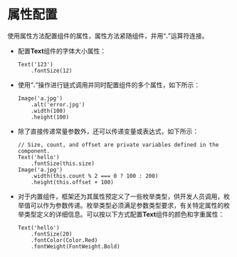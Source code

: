 # 属性配置<a name="ZH-CN_TOPIC_0000001157228865"></a>

使用属性方法配置组件的属性，属性方法紧随组件，并用“**.**”运算符连接。

-   配置**Text**组件的字体大小属性：

    ```
    Text('123')
        .fontSize(12)
    ```


-   使用“**.**”操作进行链式调用并同时配置组件的多个属性，如下所示：

    ```
    Image('a.jpg')
        .alt('error.jpg')
        .width(100)
        .height(100)
    ```


-   除了直接传递常量参数外，还可以传递变量或表达式，如下所示：

    ```
    // Size, count, and offset are private variables defined in the component.
    Text('hello')
        .fontSize(this.size)
    Image('a.jpg')
        .width(this.count % 2 === 0 ? 100 : 200)
        .height(this.offset + 100)
    ```


-   对于内置组件，框架还为其属性预定义了一些枚举类型，供开发人员调用，枚举值可以作为参数传递。枚举类型必须满足参数类型要求，有关特定属性的枚举类型定义的详细信息。可以按以下方式配置**Text**组件的颜色和字重属性：

    ```
    Text('hello')
        .fontSize(20)
        .fontColor(Color.Red)
        .fontWeight(FontWeight.Bold)
    ```


